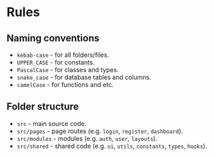 # Rules

## Naming conventions

- `kebab-case` - for all folders/files.
- `UPPER_CASE` - for constants.
- `PascalCase` - for classes and types.
- `snake_case` - for database tables and columns.
- `camelCase` - for functions and etc.

## Folder structure

- `src` - main source code.
- `src/pages` - page routes (e.g. `login`, `register`, `dashboard`).
- `src/modules` - modules (e.g. `auth`, `user`, `layouts`).
- `src/shared` - shared code (e.g. `ui`, `utils`, `constants`, `types`, `hooks`).
